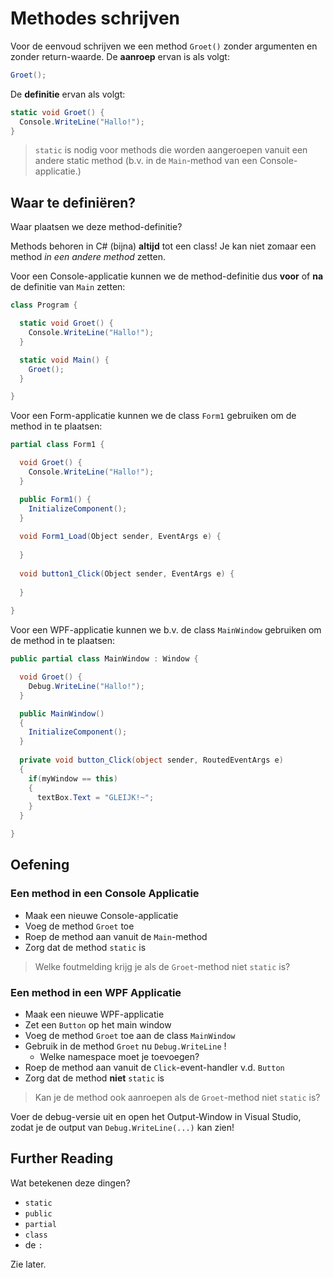 # Methodes schrijven

Voor de eenvoud schrijven we een method `Groet()` zonder argumenten en
zonder return-waarde. De **aanroep** ervan is als volgt:

```cs
Groet();
```

De **definitie** ervan als volgt:

```cs
static void Groet() {
  Console.WriteLine("Hallo!");
}
```

> `static` is nodig voor methods die worden aangeroepen vanuit een andere
> static method (b.v. in de `Main`-method van een Console-applicatie.)

## Waar te definiëren?

Waar plaatsen we deze method-definitie?

Methods behoren in C# (bijna) **altijd** tot een class!
Je kan niet zomaar een method *in een andere method* zetten.

Voor een Console-applicatie kunnen we de method-definitie
dus **voor** of **na** de definitie van `Main` zetten:

```cs
class Program {

  static void Groet() {
    Console.WriteLine("Hallo!");
  }

  static void Main() {
    Groet();
  }

}
```
                                                                
Voor een Form-applicatie kunnen we de class `Form1` gebruiken
om de method in te plaatsen:

```cs
partial class Form1 {

  void Groet() {
    Console.WriteLine("Hallo!");
  }

  public Form1() {
    InitializeComponent();
  }
  
  void Form1_Load(Object sender, EventArgs e) {
  
  }
  
  void button1_Click(Object sender, EventArgs e) {
  
  }
  
}
```

Voor een WPF-applicatie kunnen we b.v. de class `MainWindow` gebruiken
om de method in te plaatsen:

```cs
public partial class MainWindow : Window {

  void Groet() {
    Debug.WriteLine("Hallo!");
  }

  public MainWindow()
  {
    InitializeComponent();
  }
  
  private void button_Click(object sender, RoutedEventArgs e)
  {
    if(myWindow == this)
    {
      textBox.Text = "GLEIJK!~";
    }
  }

}
```

## Oefening

### Een method in een Console Applicatie

- Maak een nieuwe Console-applicatie
- Voeg de method `Groet` toe
- Roep de method aan vanuit de `Main`-method
- Zorg dat de method `static` is

> Welke foutmelding krijg je als de `Groet`-method niet `static` is?

### Een method in een WPF Applicatie

- Maak een nieuwe WPF-applicatie
- Zet een `Button` op het main window
- Voeg de method `Groet` toe aan de class `MainWindow`
- Gebruik in de method `Groet` nu `Debug.WriteLine` !
  - Welke namespace moet je toevoegen?
- Roep de method aan vanuit de `Click`-event-handler v.d. `Button`
- Zorg dat de method **niet** `static` is

> Kan je de method ook aanroepen als de `Groet`-method niet `static` is?

Voer de debug-versie uit en open het Output-Window in Visual Studio, zodat je de
output van `Debug.WriteLine(...)` kan zien!

## Further Reading

Wat betekenen deze dingen?

- `static`
- `public`
- `partial`
- `class`
- de `:`

Zie later.

